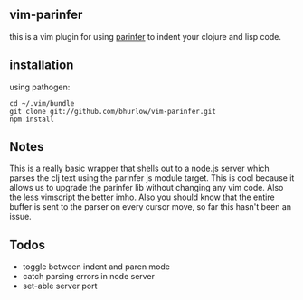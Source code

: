 ## vim-parinfer

this is a vim plugin for using [parinfer](https://shaunlebron.github.io/parinfer/) to indent your clojure and lisp code.

## installation 

using pathogen: 

```
cd ~/.vim/bundle
git clone git://github.com/bhurlow/vim-parinfer.git
npm install 
```

## Notes

This is a really basic wrapper that shells out to a node.js server which parses the clj text using the parinfer js module target. This is cool because it allows us to upgrade the parinfer lib without changing any vim code. Also the less vimscript the better imho. Also you should know that the entire buffer is sent to the parser on every cursor move, so far this hasn't been an issue.

## Todos

- toggle between indent and paren mode
- catch parsing errors in node server
- set-able server port 



